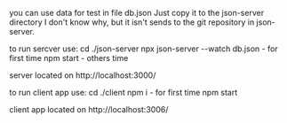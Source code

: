 you can use data for test in file db.json
Just copy it to the json-server directory
I don't know why, but it isn't sends to the git repository in json-server.


to run sercver use:
cd ./json-server
npx json-server --watch db.json - for first time
npm start - others time

server located on http://localhost:3000/


to run client app use:
cd ./client
npm i - for first time
npm start

client app located on http://localhost:3006/